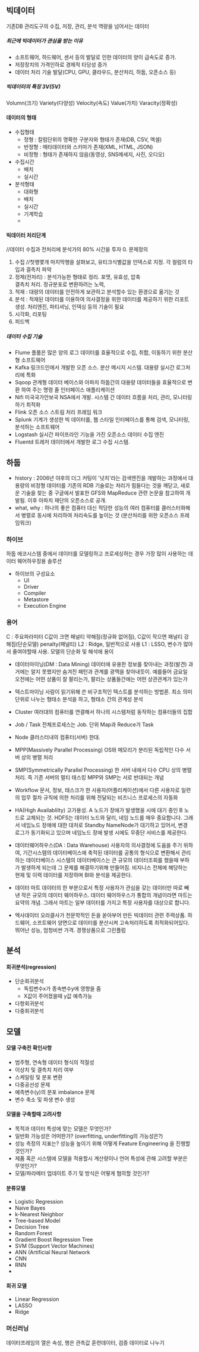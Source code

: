 ## 빅데이터
기존DB 관리도구의 수집, 저장, 관리, 분석 역량을 넘어서는 데이터

##### 최근에 빅데이터가 관심을 받는 이유
- 소프트웨어, 하드웨어, 센서 등의 발달로 인한 데이터의 양이 급속도로 증가.
- 저장장치의 가격인하로 경제적 타당성 증가
- 데이터 처리 기술 발달(CPU, GPU, 클라우드, 분산처리, 하둡, 오픈소스 등)

##### 빅데이터의 특징 3V(5V)
Volumn(크기)
Variety(다양성)
Velocity(속도)
Value(가치)
Varacity(정확성)

#### 데이터의 형태
- 수집형태
  - 정형 : 칼럼단위의 명확한 구분자와 형태가 존재(DB, CSV, 엑셀)
  - 반정형 : 메타데이터와 스키마가 존재(XML, HTML, JSON)
  - 비정형 : 형태가 존재하지 않음(동영상, SNS메세지, 사진, 오디오)
- 수집시간
  - 배치
  - 실시간
- 분석형태
  - 대화형
  - 배치
  - 실시간
  - 기계학습
  - 
#### 빅데이터 처리단계
//데이터 수집과 전처리에 분석가의 80% 시간을 투자
0. 문제정의
1. 수집
  //첫행몇개 마지막행을 살펴보고, 유티크식별값을 인덱스로 지정.  각 컬럼의 타입과 결측치 파악
2. 정제(전처리) : 분석가능한 형태로 정리. 포맷, 유효성, 압축  
  결측치 처리. 정규분포로 변환하려는 노력, 
3. 적재 : 대량의 데이터를 안전하게 보관하고 분석할수 있는 환경으로 옮기는 것
4. 분석 : 적재된 데이터를 이용하여 의사결정을 위한 데이터를 제공하기 위한 리포트 생성.
    처리엔진, 파티셔닝, 인덱싱 등의 기술이 필요
5. 시각화, 리포팅
6. 피드백


##### 데이터 수집 기술
- Flume
플룸은 많은 양의 로그 데이터를 효율적으로 수집, 취합, 이동하기 위한 분산형 소프트웨어
- Kafka
링크드인에서 개발한 오픈 소스. 분산 메시지 시스템. 대용량 실시간 로그처리에 특화
- Sqoop
관계형 데이터 베이스와 아파치 하둡간의 대용량 데이터들을 효율적으로 변환 하여 주는 명령 줄 인터페이스 애플리케이션
- Nifi
미국국가안보국 NSA에서 개발. 시스템 간 데이터 흐름을 처리, 관리, 모니터링하기 최적화
- Flink
오픈 소스 스트림 처리 프레임 워크
- Splunk
기계가 생성한 빅 데이터를, 웹 스타일 인터페이스를 통해 검색, 모니터링, 분석하는 소프트웨어
- Logstash
실시간 파이프라인 기능을 가진 오픈소스 데이터 수집 엔진
- Fluentd
트레저 데이터에서 개발한 로그 수집 시스템. 


## 하둡
- history : 2006년 야후의 더그 커팅이 '넛치'라는 검색엔진을 개발하는 과정에서 대용량의 비정형 데이터를 기존의 RDB 기술로는 처리가 힘들다는 것을 깨닫고, 새로운 기술을 찾는 중 구글에서 발표한 GFS와 MapReduce 관련 논문을 참고하여 개발됨. 이후 아파치 재단의 오픈소스로 공개.
- what, why : 하나의 좋은 컴퓨터 대신 적당한 성능의 여러 컴퓨터를 클러스터화해서 병렬로 동시에 처리하여 처리속도를 높이는 것
(분산처리를 위한 오픈소스 프레임워크)


### 하이브
하둡 에코시스템 중에서 데이터를 모델링하고 프로세싱하는 경우 가장 많이 사용하는 데이터 웨어하우징용 솔루션
- 하이브의 구성요소
  - UI
  - Driver
  - Compiler
  - Metastore
  - Execution Engine


### 용어
C : 주요파라미터 
  C값이 크면 패널티 약해짐(정규화 없어짐),
  C값이 작으면 패널티 강해짐(단순모델)
penalty(패널티)
  L2 : Ridge,  일반적으로 사용
  L1 : LSSO, 변수가 많아서 줄여야할때 사용. 모델의 단순화 및 해석에 용이

- 데이터마이닝(DM : Data Mining)
  데이터에 유용한 정보를 찾아내는 과정(발견)
  과거에는 알지 못했지만 숨겨진 패턴과 관계를 광맥을 찾아내듯이.
  예를들어 금요일 오전에는 어떤 상품이 잘 팔리는가, 팔리는 상품들간에는 어떤 상관관계가 있는가

- 텍스트마이닝
  사람이 읽기위해 쓴 비구조적인 텍스트를 분석하는 방법론.
  최소 의미단위로 나누는 형태소 분석을 하고, 형태소 간의 관계성 분석

- Cluster
  여러대의 컴퓨터를 연결해서 하나의 시스템처럼 동작하는 컴퓨터들의 집합

- Job / Task
  전체프로세스는 Job.   단위 Map과 Reduce가 Task

- Node
  클러스터내의 컴퓨터(서버) 한대. 

- MPP(Massively Parallel Processing)
  OS와 메모리가 분리된 독립적인 다수 서버 상의 병렬 처리

- SMP(Symmetrically Parallel Processing)
  한 서버 내에서 다수 CPU 상의 병렬 처리.  즉 기존 서버의 멀티 태스킹
  MPP와 SMP는 서로 반대되는 개념

- Workflow
  문서, 정보, 태스크가 한 사용자(어플리케이션)에서 다른 사용자로 일련의 업무 절차 규칙에 의한 처리를 위해 전달되는 비즈니스 프로세스의 자동화

- HA(High Availablilty)
  고가용성. A 노드가 장애가 발생했을 시에 대기 중인 B 노드로 교체되는 것. 
  HDFS는 데이터 노드와 달리, 네임 노드를 매우 중요합니다. 그래서 네임노드 장애에 대한 대처로 Standby NameNode가 대기하고 있어서, 변경 로그가 동기화되고 있으며 네임노드 장애 발생 시에도 무중단 서비스를 제공한다.

- 데이터웨어하우스(DA : Data Warehouse)
  사용자의 의사결정에 도움을 주기 위하여, 기간시스템의 데이터베이스에 축적된 데이터를 공통의 형식으로 변환해서 관리하는 데이터베이스
  시스템의 데이터베이스는 큰 규모의 데이터조회를 했을때 부하가 발생하게 되는데 그 문제를 해결하기위해 만들어짐.
  비지니스 전체에 해당하는 현재 및 이력 데이터를 저장하며 BI와 분석을 제공한다.

- 데이터 마트
  데이터의 한 부분으로서 특정 사용자가 관심을 갖는 데이터만 따로 빼낸 작은 규모의 데이터 웨어하우스.
  데이터 웨어하우스가 통합의 개념이라면 마트는 요약의 개념.
  그래서 마트는 일부 데이터를 가지고 특정 사용자를 대상으로 합니다.

- 엑사데이터
  오라클사가 천문학적인 돈을 쏟아부어 만든 빅데이터 관련 주력상품. 
  하드웨어, 소프트웨어 양면으로 데이터를 분산시켜 고속처리하도록 최적화되어있다.
  뛰어난 성능, 엄청비싼 가격.   경쟁상품으로 그린플럼


## 분석
#### 회귀분석(regression)
- 단순회귀분석
  - 독립변수x가 종속변수y에 영향을 줌
  - X값이 주어졌을때 y값 예측가능
- 다항회귀분석
- 다중회귀분석

## 모델
  #### 모델 구축전 확인사항
  - 범주형, 연속형 데이터 형식의 적절성
  - 이상치 및 결측치 처리 여부
  - 스케일링 및 분포 변환
  - 다중공선성 문제
  - 예측변수(y)의 분포 imbalance 문제
  - 변수 축소 및 파생 변수 생성

  #### 모델을 구축할때 고려사항
  - 목적과 데이터 특성에 맞는 모델은 무엇인가?
  - 일반화 가능성은 어떠한가? (overfitting, underfitting의 가능성은?)
  - 성능 측정의 지표는? 성능을 높이기 위해 어떻게 Feature Engineering 을 진행할 것인가?
  - 제품 혹은 시스템에 모델을 적용할시 계산량이나 언어 특성에 관해 고려할 부분은 무엇인가?
  - 모델/파라메터 업데이트 주기 및 방식은 어떻게 협의할 것인가?

  #### 분류모델
  - Logistic Regression
  - Naive Bayes
  - k-Nearest Neighbor
  - Tree-based Model
  - Decision Tree
  - Random Forest
  - Gradient Boost Regression Tree
  - SVM (Support Vector Machines)
  - ANN (Artificial Neural Network
  - CNN
  - RNN
  - 
  #### 회귀 모델
  - Linear Regression
  - LASSO
  - Ridge


### 머신러닝
데이터프레임의 열은 속성, 행은 관측값
훈련데이터, 검증 데이터로 나누기

